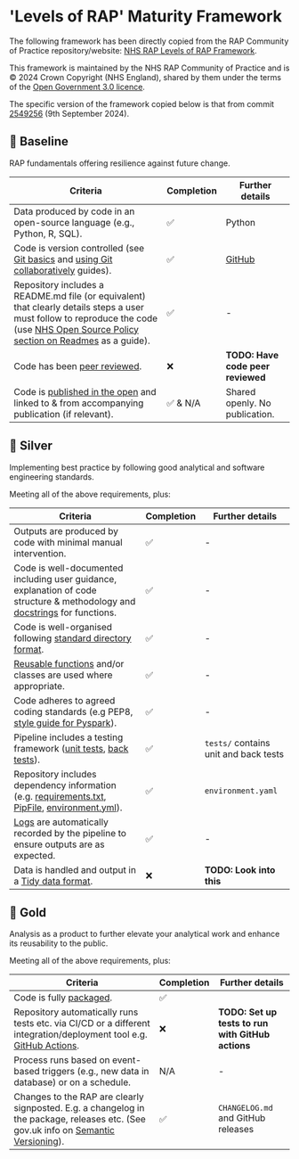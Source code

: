 # 'Levels of RAP' Maturity Framework

The following framework has been directly copied from the RAP Community of Practice repository/website: [NHS RAP Levels of RAP Framework](https://nhsdigital.github.io/rap-community-of-practice/introduction_to_RAP/levels_of_RAP/).

This framework is maintained by the NHS RAP Community of Practice and is © 2024 Crown Copyright (NHS England), shared by them under the terms of the [Open Government 3.0 licence](https://www.nationalarchives.gov.uk/doc/open-government-licence/version/3/).

The specific version of the framework copied below is that from commit [2549256](https://github.com/NHSDigital/rap-community-of-practice/commit/2549256498886d6d7ea4cdb736e2a2864c8bb461) (9th September 2024).

## 🥉 Baseline

RAP fundamentals offering resilience against future change.

| Criteria | Completion | Further details |
| - | - | - |
| Data produced by code in an open-source language (e.g., Python, R, SQL). | ✅ | Python |
| Code is version controlled (see [Git basics](https://nhsdigital.github.io/rap-community-of-practice/training_resources/git/introduction-to-git/) and [using Git collaboratively](https://nhsdigital.github.io/rap-community-of-practice/training_resources/git/using-git-collaboratively/) guides). | ✅ | [GitHub](https://github.com/pythonhealthdatascience/rap_template_python_des/) |
| Repository includes a README.md file (or equivalent) that clearly details steps a user must follow to reproduce the code (use [NHS Open Source Policy section on Readmes](https://github.com/nhsx/open-source-policy/blob/main/open-source-policy.md#b-readmes) as a guide). | ✅ | - |
| Code has been [peer reviewed](https://nhsdigital.github.io/rap-community-of-practice/implementing_RAP/workflow/code-review/). | ❌ | **TODO: Have code peer reviewed** |
| Code is [published in the open](https://nhsdigital.github.io/rap-community-of-practice/implementing_RAP/publishing_code/how-to-publish-your-code-in-the-open/) and linked to & from accompanying publication (if relevant). | ✅ & N/A | Shared openly. No publication. |

## 🥈 Silver

Implementing best practice by following good analytical and software engineering standards.

Meeting all of the above requirements, plus:

| Criteria | Completion | Further details |
| - | - | - |
| Outputs are produced by code with minimal manual intervention. | ✅ | - |
| Code is well-documented including user guidance, explanation of code structure & methodology and [docstrings](https://nhsdigital.github.io/rap-community-of-practice/training_resources/python/python-functions/#documentation) for functions. | ✅ | - |
| Code is well-organised following [standard directory format](https://nhsdigital.github.io/rap-community-of-practice/training_resources/python/project-structure-and-packaging/). | ✅ | - |
| [Reusable functions](https://nhsdigital.github.io/rap-community-of-practice/training_resources/python/python-functions/) and/or classes are used where appropriate. | ✅ | - |
| Code adheres to agreed coding standards (e.g PEP8, [style guide for Pyspark](https://nhsdigital.github.io/rap-community-of-practice/training_resources/pyspark/pyspark-style-guide/)). | ✅ | - |
| Pipeline includes a testing framework ([unit tests](https://nhsdigital.github.io/rap-community-of-practice/training_resources/python/unit-testing/), [back tests](https://nhsdigital.github.io/rap-community-of-practice/training_resources/python/backtesting/)). | ✅ | `tests/` contains unit and back tests
| Repository includes dependency information (e.g. [requirements.txt](https://pip.pypa.io/en/stable/user_guide/#requirements-files), [PipFile](https://github.com/pypa/pipfile/blob/main/README.rst), [environment.yml](https://nhsdigital.github.io/rap-community-of-practice/training_resources/python/virtual-environments/conda/)). | ✅ | `environment.yaml` |
| [Logs](https://nhsdigital.github.io/rap-community-of-practice/training_resources/python/logging-and-error-handling/) are automatically recorded by the pipeline to ensure outputs are as expected. | ✅ | - |
| Data is handled and output in a [Tidy data format](https://medium.com/@kimrodrikwa/untidy-data-a90b6e3ebe4c). | ❌ | **TODO: Look into this** |

## 🥇 Gold 

Analysis as a product to further elevate your analytical work and enhance its reusability to the public.

Meeting all of the above requirements, plus:

| Criteria | Completion | Further details |
| - | - | - |
| Code is fully [packaged](https://packaging.python.org/en/latest/). | ✅ |
| Repository automatically runs tests etc. via CI/CD or a different integration/deployment tool e.g. [GitHub Actions](https://docs.github.com/en/actions). | ❌ | **TODO: Set up tests to run with GitHub actions** |
| Process runs based on event-based triggers (e.g., new data in database) or on a schedule. | N/A | - |
| Changes to the RAP are clearly signposted. E.g. a changelog in the package, releases etc. (See gov.uk info on [Semantic Versioning](https://github.com/alphagov/govuk-frontend/blob/main/docs/contributing/versioning.md)). | ✅ | `CHANGELOG.md` and GitHub releases |
